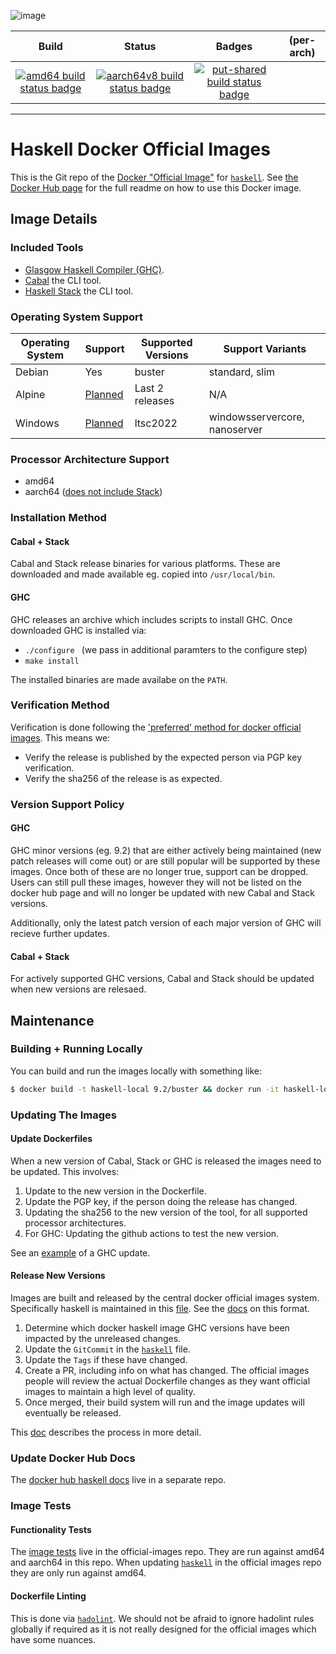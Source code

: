 ![image](https://github.com/haskell/docker-haskell/blob/master/logo.png?raw=true)

| Build | Status | Badges | (per-arch) |
|:-:|:-:|:-:|:-:|
| [![amd64 build status badge](https://img.shields.io/jenkins/s/https/doi-janky.infosiftr.net/job/multiarch/job/amd64/job/haskell.svg?label=amd64)](https://doi-janky.infosiftr.net/job/multiarch/job/amd64/job/haskell/) | [![aarch64v8 build status badge](https://img.shields.io/jenkins/s/https/doi-janky.infosiftr.net/job/multiarch/job/aarch64v8/job/haskell.svg?label=aarch64v8)](https://doi-janky.infosiftr.net/job/multiarch/job/aarch64v8/job/haskell/) | [![put-shared build status badge](https://img.shields.io/jenkins/s/https/doi-janky.infosiftr.net/job/put-shared/job/light/job/haskell.svg?label=put-shared)](https://doi-janky.infosiftr.net/job/put-shared/job/light/job/haskell/) |

---

# Haskell Docker Official Images

This is the Git repo of the [Docker "Official Image"](https://github.com/docker-library/official-images#what-are-official-images) for [`haskell`](https://hub.docker.com/_/haskell/). See [the Docker Hub page](https://hub.docker.com/_/haskell/) for the full readme on how to use this Docker image.

## Image Details

### Included Tools

* [Glasgow Haskell Compiler (GHC)](https://www.haskell.org/ghc/).
* [Cabal](https://cabal.readthedocs.io/en/stable/) the CLI tool.
* [Haskell Stack](https://docs.haskellstack.org/en/stable) the CLI tool.

### Operating System Support

| Operating System | Support | Supported Versions | Support Variants              |
|------------------|---------|--------------------|-------------------------------|
| Debian           | Yes     | buster             | standard, slim                |
| Alpine           | [Planned](https://github.com/haskell/docker-haskell/issues/22) | Last 2 releases    | N/A                           |
| Windows          | [Planned](https://github.com/haskell/docker-haskell/issues/3) | ltsc2022           | windowsservercore, nanoserver |

### Processor Architecture Support

* amd64
* aarch64 ([does not include Stack](https://github.com/haskell/docker-haskell/issues/59))

### Installation Method

#### Cabal + Stack

Cabal and Stack release binaries for various platforms. These are downloaded and made available eg. copied into `/usr/local/bin`.

#### GHC

GHC releases an archive which includes scripts to install GHC. Once downloaded GHC is installed via:

* `./configure ` (we pass in additional paramters to the configure step)
* `make install`

The installed binaries are made availabe on the `PATH`.

### Verification Method

Verification is done following the ['preferred' method for docker official images](https://github.com/docker-library/official-images#image-build). This means we:

* Verify the release is published by the expected person via PGP key verification.
* Verify the sha256 of the release is as expected.

### Version Support Policy

#### GHC

GHC minor versions (eg. 9.2) that are either actively being maintained (new patch releases will come out) or are still popular will be supported by these images. Once both of these are no longer true, support can be dropped. Users can still pull these images, however they will not be listed on the docker hub page and will no longer be updated with new Cabal and Stack versions.

Additionally, only the latest patch version of each major version of GHC will recieve further updates.

#### Cabal + Stack

For actively supported GHC versions, Cabal and Stack should be updated when new versions are relesaed.

## Maintenance

### Building + Running Locally

You can build and run the images locally with something like:

```bash
$ docker build -t haskell-local 9.2/buster && docker run -it haskell-local bash
```

### Updating The Images

#### Update Dockerfiles

When a new version of Cabal, Stack or GHC is released the images need to be updated. This involves:

1. Update to the new version in the Dockerfile.
2. Update the PGP key, if the person doing the release has changed.
3. Updating the sha256 to the new version of the tool, for all supported processor architectures.
4. For GHC: Updating the github actions to test the new version.

See an [example](https://github.com/haskell/docker-haskell/pull/83/files) of a GHC update.

#### Release New Versions

Images are built and released by the central docker official images system. Specifically haskell is maintained in this [file](https://github.com/docker-library/official-images/blob/master/library/haskell). See the [docs](https://github.com/docker-library/official-images#instruction-format) on this format.

1. Determine which docker haskell image GHC versions have been impacted by the unreleased changes.
2. Update the `GitCommit` in the [`haskell`](https://github.com/docker-library/official-images/blob/master/library/haskell) file.
3. Update the `Tags` if these have changed.
3. Create a PR, including info on what has changed. The official images people will review the actual Dockerfile changes as they want official images to maintain a high level of quality.
4. Once merged, their build system will run and the image updates will eventually be released.

This [doc](https://github.com/docker-library/faq#an-images-source-changed-in-git-now-what) describes the process in more detail.

### Update Docker Hub Docs

The [docker hub haskell docs](https://github.com/docker-library/docs/tree/master/haskell) live in a separate repo.

### Image Tests

#### Functionality Tests

The [image tests](https://github.com/docker-library/official-images/tree/master/test/tests) live in the official-images repo. They are run against amd64 and aarch64 in this repo. When updating [`haskell`](https://github.com/docker-library/official-images/blob/master/library/haskell) in the official images repo they are only run against amd64.

#### Dockerfile Linting

This is done via [`hadolint`](https://github.com/hadolint/hadolint). We should not be afraid to ignore hadolint rules globally if required as it is not really designed for the official images which have some nuances.
